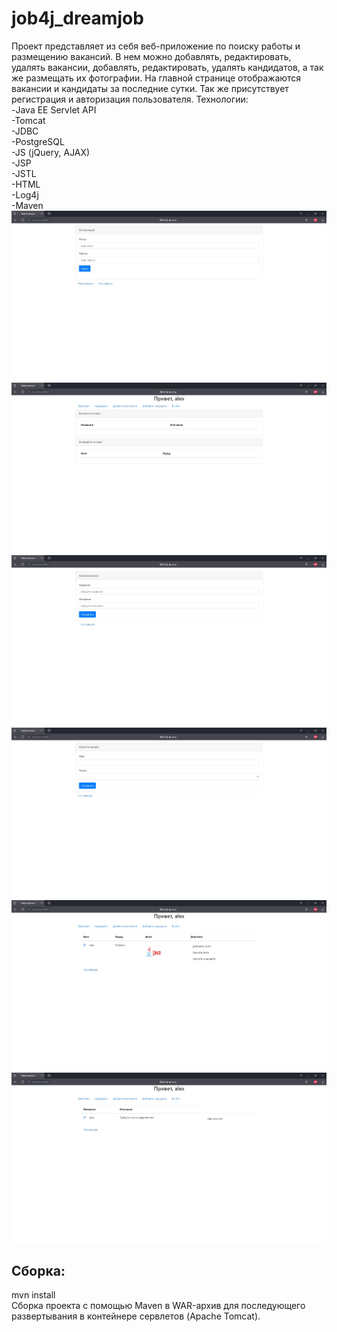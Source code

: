 # job4j_dreamjob

Проект представляет из себя веб-приложение по поиску работы и размещению вакансий.
В нем можно добавлять, редактировать, удалять вакансии, добавлять, редактировать, удалять кандидатов, 
а так же размещать их фотографии.
На главной странице отображаются вакансии и кандидаты за последние сутки.
Так же присутствует регистрация и авторизация пользователя.
Технологии: 
<br>
-Java EE Servlet API
<br>
-Tomcat
<br>
-JDBC
<br>
-PostgreSQL
<br>
-JS (jQuery, AJAX)
<br>
-JSP
<br>
-JSTL
<br>
-HTML
<br>
-Log4j
<br>
-Maven
  <br>
![alt text](images/1.jpg)
![alt text](images/2.jpg)
![alt text](images/3.jpg)
![alt text](images/4.jpg)
![alt text](images/5.jpg)
![alt text](images/6.jpg)

<h2>
  Сборка:
    </h2>
    mvn install
    <br>
Сборка проекта с помощью Maven в WAR-архив для последующего развертывания в контейнере сервлетов (Apache Tomcat).

